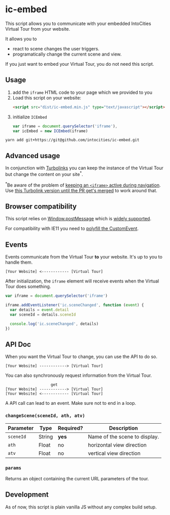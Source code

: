 # ic-embed

This script allows you to communicate with your embedded IntoCities Virtual Tour
from your website.

It allows you to

- react to scene changes the user triggers.
- programatically change the current scene and view.

If you just want to embed your Virtual Tour, you do not need this script.

## Usage

1. add the `iframe` HTML code to your page which we provided to you
2. Load this script on your website:  
    ```html
    <script src="dist/ic-embed.min.js" type="text/javascript"></script>
    ```
3. initialize `ICEmbed`  
    ```javascript
    var iframe = document.querySelector('iframe'),
    var icEmbed = new ICEmbed(iframe)
    ```

`yarn add git+https://git@github.com/intocities/ic-embed.git`

## Advanced usage

In conjunction with [Turbolinks](https://github.com/turbolinks/turbolinks) you can keep the instance of the Virtual Tour but change the content on your site<sup>*</sup>.

<sup>*</sup>Be aware of the problem of [keeping an `<iframe>` active during navigation](https://stackoverflow.com/questions/8318264/how-to-move-an-iframe-in-the-dom-without-losing-its-state#answer-8318401). Use [this Turbolink version until the PR get's merged](https://github.com/turbolinks/turbolinks/pull/457) to work around that.

## Browser compatibility

This script relies on [Window.postMessage](https://developer.mozilla.org/en-US/docs/Web/API/Window/postMessage) which is [widely supported](https://caniuse.com/#feat=x-doc-messaging).

For compatibility with IE11 you need to [polyfill the CustomEvent](https://github.com/kumarharsh/custom-event-polyfill).

## Events

Events communicate from the Virtual Tour **to** your website. It's up to you to handle them.

```
[Your Website] <------------ [Virtual Tour]
```

After initialization, the `iframe` element will receive events when the Virtual Tour does something.

```javascript
var iframe = document.querySelector('iframe')

iframe.addEventListener('ic.sceneChanged', function (event) {
  var details = event.detail
  var sceneId = details.sceneId

  console.log('ic.sceneChanged', details)
})
```

## API Doc

When you want the Virtual Tour to change, you can use the API to do so.

```
[Your Website] ------------> [Virtual Tour]
```

You can also synchronously request information from the Virtual Tour.

```
                    get
[Your Website] ------------> [Virtual Tour]
[Your Website] <------------ [Virtual Tour]
```
A API call can lead to an event. Make sure not to end in a loop.

### `changeScene(sceneId, ath, atv)`

| Parameter | Type   | Required? | Description                   |
|-----------|--------|-----------|-------------------------------|
| `sceneId` | String | **yes**   | Name of the scene to display. |
| `ath`     | Float  | no        | horizontal view direction     |
| `atv`     | Float  | no        | vertical view direction       |

### `params`

Returns an object containing the current URL parameters of the tour.

## Development

As of now, this script is plain vanilla JS without any complex build setup.
